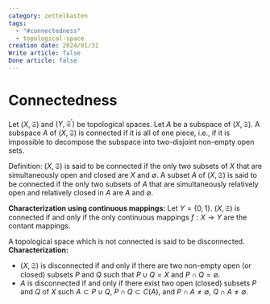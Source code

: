 ```yaml
---
category: zettelkasten
tags:
  - "#connectedness"
  - topological-space
creation date: 2024/01/31
Write article: false
Done article: false
---
```

# Connectedness

Let $(X, \mathfrak{S})$ and $(Y, \mathfrak{S}^\prime)$ be topological spaces. Let $A$ be a subspace of $(X, \mathfrak{S})$. A subspace $A$ of $(X, \mathfrak{S})$ is connected if it is all of one piece, i.e., if it is impossible to decompose the subspace into two-disjoint non-empty open sets.

Definition: $(X, \mathfrak{S})$ is said to be connected if the only two subsets of $X$ that are simultaneously open and closed are $X$ and $\emptyset$.
A subset $A$ of $(X, \mathfrak{S})$ is said to be connected if the only two subsets of $A$ that are simultaneously relatively open and relatively closed in $A$ are $A$ and $\emptyset$.

**Characterization using continuous mappings:**
Let $Y = \{0, 1\}$. $(X, \mathfrak{S})$ is connected if and only if the only continuous mappings $f: X \rightarrow Y$ are the contant mappings.

A topological space which is not connected is said to be disconnected.
**Characterization:**
- $(X, \mathfrak{S})$ is disconnected if and only if there are two non-empty open (or closed) subsets $P$ and $Q$ such that $P \cup Q = X$ and $P \cap Q = \emptyset$.
- $A$ is disconnected if and only if there exist two open (closed) subsets $P$ and $Q$ of $X$ such $A \subset P \cup Q$, $P \cap Q \subset C(A)$, and $P \cap A \neq \emptyset$, $Q \cap A \neq \emptyset$.
